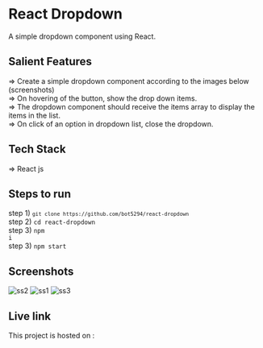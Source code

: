 # React Dropdown

A simple dropdown component using React.


## Salient Features
=>  Create a simple dropdown component according to the images below (screenshots)<br>
=> On hovering of the button, show the drop down items.<br>
=> The dropdown component should receive the items array to display the items in the list.<br>
=> On click of an option in dropdown list, close the dropdown.<br>

## Tech Stack
=> React js

## Steps to run
step 1) <code>`git clone https://github.com/bot5294/react-dropdown`</code><br>
step 2) <code>cd react-dropdown</code><br>
step 3) <code>npm i</code><br>
step 3) <code>npm start</code>

## Screenshots

![ss2](https://user-images.githubusercontent.com/72665229/191269664-090184eb-c4b2-4042-b509-1f4f2d2835a0.png)
![ss1](https://user-images.githubusercontent.com/72665229/191269684-f0493ac5-8a37-4a74-8bbd-1f205dea8757.png)
![ss3](https://user-images.githubusercontent.com/72665229/191269686-674d0c89-c5f7-46f6-b3ad-7611d39776ee.png)


## Live link

This project is hosted on :
